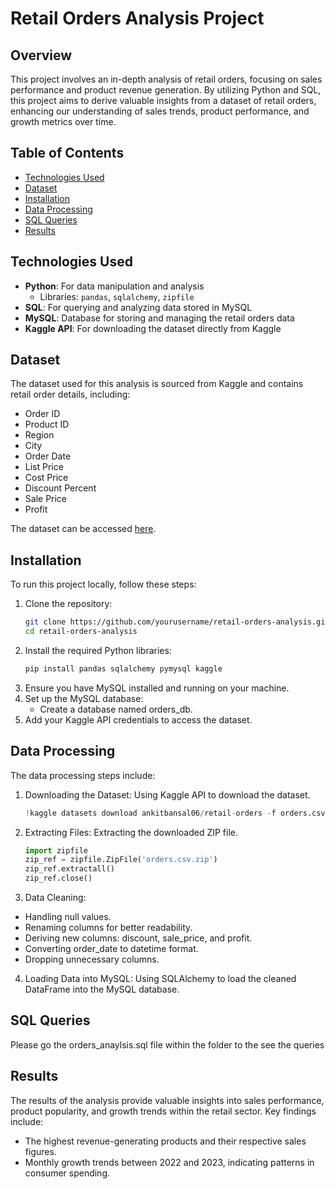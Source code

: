 # Retail Orders Analysis Project

## Overview
This project involves an in-depth analysis of retail orders, focusing on sales performance and product revenue generation. By utilizing Python and SQL, this project aims to derive valuable insights from a dataset of retail orders, enhancing our understanding of sales trends, product performance, and growth metrics over time.

## Table of Contents
- [Technologies Used](#technologies-used)
- [Dataset](#dataset)
- [Installation](#installation)
- [Data Processing](#data-processing)
- [SQL Queries](#sql-queries)
- [Results](#results)


## Technologies Used
- **Python**: For data manipulation and analysis
  - Libraries: `pandas`, `sqlalchemy`, `zipfile`
- **SQL**: For querying and analyzing data stored in MySQL
- **MySQL**: Database for storing and managing the retail orders data
- **Kaggle API**: For downloading the dataset directly from Kaggle

## Dataset
The dataset used for this analysis is sourced from Kaggle and contains retail order details, including:
- Order ID
- Product ID
- Region
- City
- Order Date
- List Price
- Cost Price
- Discount Percent
- Sale Price
- Profit

The dataset can be accessed [here](https://www.kaggle.com/datasets/ankitbansal06/retail-orders).

## Installation
To run this project locally, follow these steps:

1. Clone the repository:
   ```bash
   git clone https://github.com/yourusername/retail-orders-analysis.git
   cd retail-orders-analysis

2. Install the required Python libraries:
   ```bash
   pip install pandas sqlalchemy pymysql kaggle
3. Ensure you have MySQL installed and running on your machine.
4. Set up the MySQL database:
   - Create a database named orders_db.
5. Add your Kaggle API credentials to access the dataset.


## Data Processing
The data processing steps include:

1. Downloading the Dataset: Using Kaggle API to download the dataset.
   ```python
   !kaggle datasets download ankitbansal06/retail-orders -f orders.csv

2. Extracting Files: Extracting the downloaded ZIP file.
   ```python
   import zipfile
   zip_ref = zipfile.ZipFile('orders.csv.zip') 
   zip_ref.extractall()
   zip_ref.close()

3. Data Cleaning:

- Handling null values.
- Renaming columns for better readability.
- Deriving new columns: discount, sale_price, and profit.
- Converting order_date to datetime format.
- Dropping unnecessary columns.

4. Loading Data into MySQL: Using SQLAlchemy to load the cleaned DataFrame into the MySQL database.
   

## SQL Queries
Please go the orders_anaylsis.sql file within the folder to the see the queries 


## Results
The results of the analysis provide valuable insights into sales performance, product popularity, and growth trends within the retail sector. Key findings include:

- The highest revenue-generating products and their respective sales figures.
- Monthly growth trends between 2022 and 2023, indicating patterns in consumer spending.





